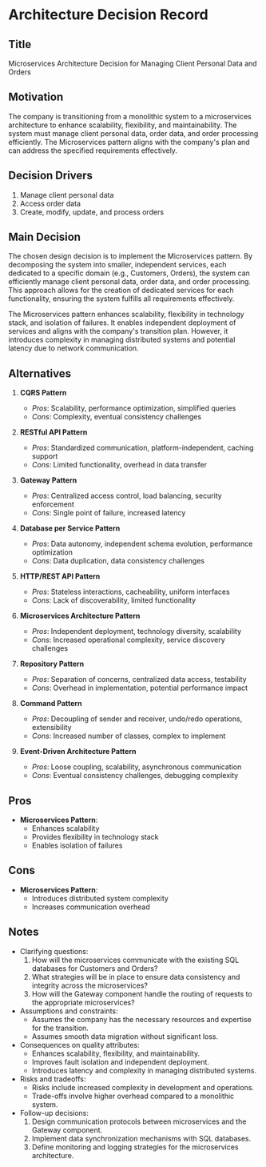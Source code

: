 # Architecture Decision Record

## Title
Microservices Architecture Decision for Managing Client Personal Data and Orders

## Motivation
The company is transitioning from a monolithic system to a microservices architecture to enhance scalability, flexibility, and maintainability. The system must manage client personal data, order data, and order processing efficiently. The Microservices pattern aligns with the company's plan and can address the specified requirements effectively.

## Decision Drivers
1. Manage client personal data
2. Access order data
3. Create, modify, update, and process orders

## Main Decision
The chosen design decision is to implement the Microservices pattern. By decomposing the system into smaller, independent services, each dedicated to a specific domain (e.g., Customers, Orders), the system can efficiently manage client personal data, order data, and order processing. This approach allows for the creation of dedicated services for each functionality, ensuring the system fulfills all requirements effectively.

The Microservices pattern enhances scalability, flexibility in technology stack, and isolation of failures. It enables independent deployment of services and aligns with the company's transition plan. However, it introduces complexity in managing distributed systems and potential latency due to network communication.

## Alternatives
1. **CQRS Pattern**
   - *Pros*: Scalability, performance optimization, simplified queries
   - *Cons*: Complexity, eventual consistency challenges

2. **RESTful API Pattern**
   - *Pros*: Standardized communication, platform-independent, caching support
   - *Cons*: Limited functionality, overhead in data transfer

3. **Gateway Pattern**
   - *Pros*: Centralized access control, load balancing, security enforcement
   - *Cons*: Single point of failure, increased latency

4. **Database per Service Pattern**
   - *Pros*: Data autonomy, independent schema evolution, performance optimization
   - *Cons*: Data duplication, data consistency challenges

5. **HTTP/REST API Pattern**
   - *Pros*: Stateless interactions, cacheability, uniform interfaces
   - *Cons*: Lack of discoverability, limited functionality

6. **Microservices Architecture Pattern**
   - *Pros*: Independent deployment, technology diversity, scalability
   - *Cons*: Increased operational complexity, service discovery challenges

7. **Repository Pattern**
   - *Pros*: Separation of concerns, centralized data access, testability
   - *Cons*: Overhead in implementation, potential performance impact

8. **Command Pattern**
   - *Pros*: Decoupling of sender and receiver, undo/redo operations, extensibility
   - *Cons*: Increased number of classes, complex to implement

9. **Event-Driven Architecture Pattern**
   - *Pros*: Loose coupling, scalability, asynchronous communication
   - *Cons*: Eventual consistency challenges, debugging complexity

## Pros
- **Microservices Pattern**:
  - Enhances scalability
  - Provides flexibility in technology stack
  - Enables isolation of failures

## Cons
- **Microservices Pattern**:
  - Introduces distributed system complexity
  - Increases communication overhead

## Notes
- Clarifying questions: 
  1. How will the microservices communicate with the existing SQL databases for Customers and Orders?
  2. What strategies will be in place to ensure data consistency and integrity across the microservices?
  3. How will the Gateway component handle the routing of requests to the appropriate microservices?
- Assumptions and constraints:
  - Assumes the company has the necessary resources and expertise for the transition.
  - Assumes smooth data migration without significant loss.
- Consequences on quality attributes:
  - Enhances scalability, flexibility, and maintainability.
  - Improves fault isolation and independent deployment.
  - Introduces latency and complexity in managing distributed systems.
- Risks and tradeoffs:
  - Risks include increased complexity in development and operations.
  - Trade-offs involve higher overhead compared to a monolithic system.
- Follow-up decisions:
  1. Design communication protocols between microservices and the Gateway component.
  2. Implement data synchronization mechanisms with SQL databases.
  3. Define monitoring and logging strategies for the microservices architecture.